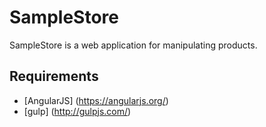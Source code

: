 # SampleStore
SampleStore is a web application for manipulating products.
## Requirements
* [AngularJS] (https://angularjs.org/)
* [gulp] (http://gulpjs.com/)